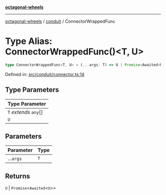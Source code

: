 [**octagonal-wheels**](../../../../README.md)

***

[octagonal-wheels](../../../../globals.md) / [conduit](../README.md) / ConnectorWrappedFunc

# Type Alias: ConnectorWrappedFunc()\<T, U\>

```ts
type ConnectorWrappedFunc<T, U> = (...args: T) => U | Promise<Awaited<U>>;
```

Defined in: [src/conduit/connector.ts:14](https://github.com/vrtmrz/octagonal-wheels/blob/main/src/conduit/connector.ts#L14)

## Type Parameters

| Type Parameter |
| ------ |
| `T` *extends* `any`[] |
| `U` |

## Parameters

| Parameter | Type |
| ------ | ------ |
| ...`args` | `T` |

## Returns

`U` \| `Promise`\<`Awaited`\<`U`\>\>
